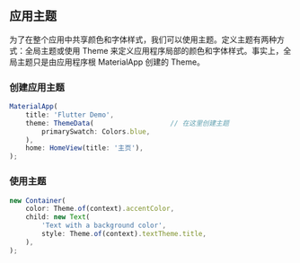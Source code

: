 

## 应用主题
为了在整个应用中共享颜色和字体样式，我们可以使用主题。定义主题有两种方式：全局主题或使用 Theme 来定义应用程序局部的颜色和字体样式。事实上，全局主题只是由应用程序根 MaterialApp 创建的 Theme。

### 创建应用主题

```js
MaterialApp(
    title: 'Flutter Demo',
    theme: ThemeData(                   // 在这里创建主题
        primarySwatch: Colors.blue,
    ),
    home: HomeView(title: '主页'),
);
```

### 使用主题

```js
new Container(
    color: Theme.of(context).accentColor,
    child: new Text(
        'Text with a background color',
        style: Theme.of(context).textTheme.title,
    ),
);
```





